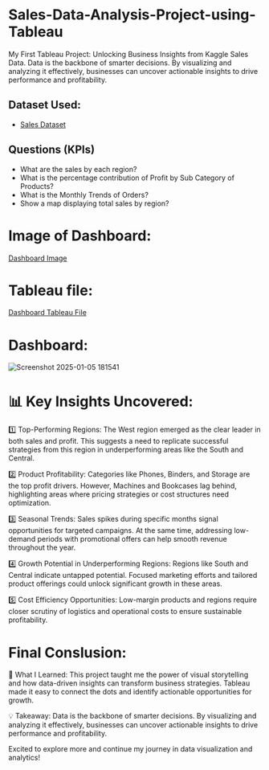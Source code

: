 # Sales-Data-Analysis-Project-using-Tableau
My First Tableau Project: Unlocking Business Insights from Kaggle Sales Data. Data is the backbone of smarter decisions. By visualizing and analyzing it effectively, businesses can uncover actionable insights to drive performance and profitability. 

## Dataset Used:
- <a href="https://github.com/DSAnsariAhmed/Sales-Data-Analysis-Project-using-Tableau/blob/main/Sales_superstore.xls">Sales Dataset</a>

## Questions (KPIs)
  - What are the sales by each region?
  - What is the percentage contribution of Profit by Sub Category of Products?
  - What is the Monthly Trends of Orders?
  - Show a map displaying total sales by region?

# Image of Dashboard:
  <a href="https://github.com/DSAnsariAhmed/Sales-Data-Analysis-Project-using-Tableau/blob/main/Screenshot%202025-01-05%20181541.png">Dashboard Image</a>
# Tableau file:
  <a href="https://github.com/DSAnsariAhmed/Sales-Data-Analysis-Project-using-Tableau/blob/main/Sales%20Analysis.twb">Dashboard Tableau File</a>

# Dashboard:

![Screenshot 2025-01-05 181541](https://github.com/user-attachments/assets/c261c5f3-5730-4bf2-b68f-f938eb72f170)

# 📊 Key Insights Uncovered:
1️⃣ Top-Performing Regions:
The West region emerged as the clear leader in both sales and profit. This suggests a need to replicate successful strategies from this region in underperforming areas like the South and Central.

2️⃣ Product Profitability:
Categories like Phones, Binders, and Storage are the top profit drivers. However, Machines and Bookcases lag behind, highlighting areas where pricing strategies or cost structures need optimization.

3️⃣ Seasonal Trends:
Sales spikes during specific months signal opportunities for targeted campaigns. At the same time, addressing low-demand periods with promotional offers can help smooth revenue throughout the year.

4️⃣ Growth Potential in Underperforming Regions:
Regions like South and Central indicate untapped potential. Focused marketing efforts and tailored product offerings could unlock significant growth in these areas.

5️⃣ Cost Efficiency Opportunities:
Low-margin products and regions require closer scrutiny of logistics and operational costs to ensure sustainable profitability.

# Final Conslusion:

🎯 What I Learned:
This project taught me the power of visual storytelling and how data-driven insights can transform business strategies. Tableau made it easy to connect the dots and identify actionable opportunities for growth.

💡 Takeaway:
Data is the backbone of smarter decisions. By visualizing and analyzing it effectively, businesses can uncover actionable insights to drive performance and profitability.

Excited to explore more and continue my journey in data visualization and analytics!
